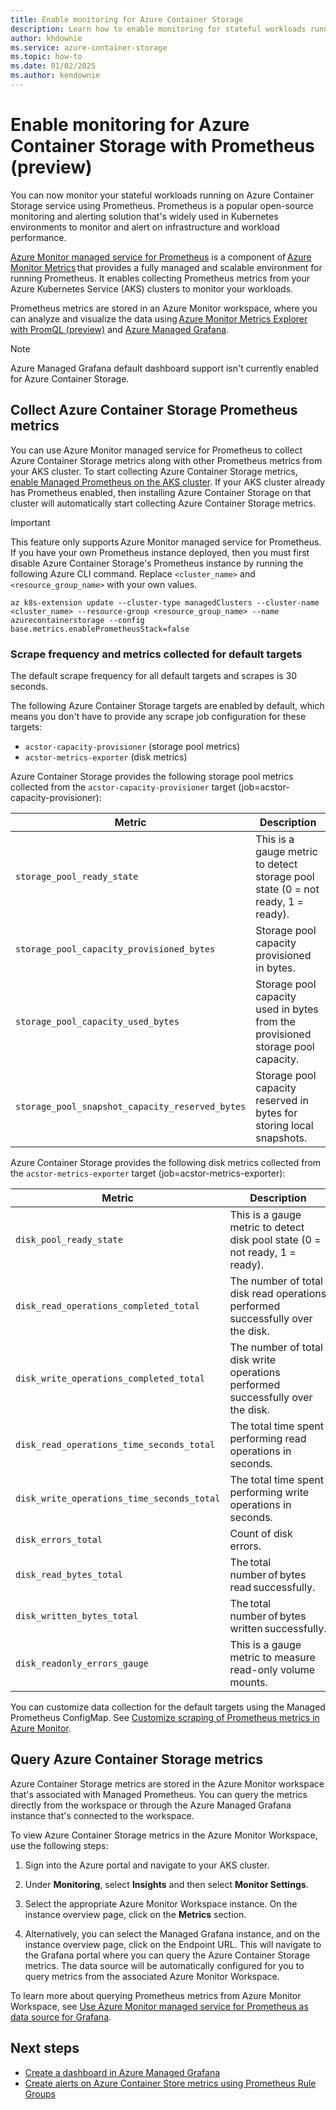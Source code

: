 ```yaml
---
title: Enable monitoring for Azure Container Storage
description: Learn how to enable monitoring for stateful workloads running on Azure Container Storage using Prometheus (preview) and Azure Monitor.
author: khdownie
ms.service: azure-container-storage
ms.topic: how-to
ms.date: 01/02/2025
ms.author: kendownie
---
```


# Enable monitoring for Azure Container Storage with Prometheus (preview)

You can now monitor your stateful workloads running on Azure Container Storage service using Prometheus. Prometheus is a popular open-source monitoring and alerting solution that's widely used in Kubernetes environments to monitor and alert on infrastructure and workload performance.

[Azure Monitor managed service for Prometheus](/azure/azure-monitor/essentials/prometheus-metrics-overview#azure-monitor-managed-service-for-prometheus) is a component of [Azure Monitor Metrics](/azure/azure-monitor/essentials/data-platform-metrics) that provides a fully managed and scalable environment for running Prometheus. It enables collecting Prometheus metrics from your Azure Kubernetes Service (AKS) clusters to monitor your workloads.

Prometheus metrics are stored in an Azure Monitor workspace, where you can analyze and visualize the data using [Azure Monitor Metrics Explorer with PromQL (preview)](/azure/azure-monitor/essentials/metrics-explorer) and [Azure Managed Grafana](/azure/managed-grafana/overview).

> [!NOTE]
> Azure Managed Grafana default dashboard support isn't currently enabled for Azure Container Storage.

## Collect Azure Container Storage Prometheus metrics

You can use Azure Monitor managed service for Prometheus to collect Azure Container Storage metrics along with other Prometheus metrics from your AKS cluster. To start collecting Azure Container Storage metrics, [enable Managed Prometheus on the AKS cluster](/azure/azure-monitor/containers/kubernetes-monitoring-enable?tabs=cli#enable-prometheus-and-grafana). If your AKS cluster already has Prometheus enabled, then installing Azure Container Storage on that cluster will automatically start collecting Azure Container Storage metrics.

> [!IMPORTANT]
> This feature only supports Azure Monitor managed service for Prometheus. If you have your own Prometheus instance deployed, then you must first disable Azure Container Storage's Prometheus instance by running the following Azure CLI command. Replace `<cluster_name>` and `<resource_group_name>` with your own values.
>
> `az k8s-extension update --cluster-type managedClusters --cluster-name <cluster_name> --resource-group <resource_group_name> --name azurecontainerstorage --config base.metrics.enablePrometheusStack=false`

### Scrape frequency and metrics collected for default targets

The default scrape frequency for all default targets and scrapes is 30 seconds.

The following Azure Container Storage targets are enabled by default, which means you don't have to provide any scrape job configuration for these targets:

- `acstor-capacity-provisioner` (storage pool metrics)
- `acstor-metrics-exporter` (disk metrics)

Azure Container Storage provides the following storage pool metrics collected from the `acstor-capacity-provisioner` target (job=acstor-capacity-provisioner):

| **Metric** | **Description** |
|------------------|-----------------|
| `storage_pool_ready_state` | This is a gauge metric to detect storage pool state (0 = not ready, 1 = ready). |
| `storage_pool_capacity_provisioned_bytes` | Storage pool capacity provisioned in bytes. |
| `storage_pool_capacity_used_bytes` | Storage pool capacity used in bytes from the provisioned storage pool capacity. |
| `storage_pool_snapshot_capacity_reserved_bytes` | Storage pool capacity reserved in bytes for storing local snapshots. |

Azure Container Storage provides the following disk metrics collected from the `acstor-metrics-exporter` target (job=acstor-metrics-exporter):

| **Metric** | **Description** |
|------------------|-----------------|
| `disk_pool_ready_state` | This is a gauge metric to detect disk pool state (0 = not ready, 1 = ready). |
| `disk_read_operations_completed_total` | The number of total disk read operations performed successfully over the disk. |
| `disk_write_operations_completed_total` | The number of total disk write operations performed successfully over the disk. |
| `disk_read_operations_time_seconds_total` | The total time spent performing read operations in seconds. |
| `disk_write_operations_time_seconds_total` | The total time spent performing write operations in seconds. |
| `disk_errors_total` | Count of disk errors. |
| `disk_read_bytes_total` | The total number of bytes read successfully. |
| `disk_written_bytes_total` | The total number of bytes written successfully. |
| `disk_readonly_errors_gauge` | This is a gauge metric to measure read-only volume mounts. |

You can customize data collection for the default targets using the Managed Prometheus ConfigMap. See [Customize scraping of Prometheus metrics in Azure Monitor](/azure/azure-monitor/containers/prometheus-metrics-scrape-configuration).

## Query Azure Container Storage metrics

Azure Container Storage metrics are stored in the Azure Monitor workspace that's associated with Managed Prometheus. You can query the metrics directly from the workspace or through the Azure Managed Grafana instance that's connected to the workspace.

To view Azure Container Storage metrics in the Azure Monitor Workspace, use the following steps:

1. Sign into the Azure portal and navigate to your AKS cluster.

1. Under **Monitoring**, select **Insights** and then select **Monitor Settings**.

1. Select the appropriate Azure Monitor Workspace instance. On the instance overview page, click on the **Metrics** section.

1. Alternatively, you can select the Managed Grafana instance, and on the instance overview page, click on the Endpoint URL. This will navigate to the Grafana portal where you can query the Azure Container Storage metrics. The data source will be automatically configured for you to query metrics from the associated Azure Monitor Workspace.

To learn more about querying Prometheus metrics from Azure Monitor Workspace, see [Use Azure Monitor managed service for Prometheus as data source for Grafana](/azure/azure-monitor/essentials/prometheus-grafana).

## Next steps

- [Create a dashboard in Azure Managed Grafana](/azure/managed-grafana/how-to-create-dashboard?tabs=azure-portal)
- [Create alerts on Azure Container Store metrics using Prometheus Rule Groups](/azure/azure-monitor/essentials/prometheus-rule-groups)
